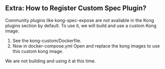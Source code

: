 ## Extra: How to Register Custom Spec Plugin?

Community plugins like kong-spec-expose are not available in the Kong plugins section by default. To use it, we will build and use a custom Kong image.

1. See the kong-custom/Dockerfile. 
2. Now in docker-compose.yml Open and replace the kong images to use this custom kong image.

We are not building and using it at this time.